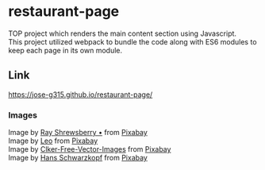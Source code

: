 # restaurant-page
TOP project which renders the main content section using Javascript.
<br>
This project utilized webpack to bundle the code along with ES6 modules to keep each page in its own module.

## Link
https://jose-g315.github.io/restaurant-page/

### Images 
Image by <a href="https://pixabay.com/users/ray_shrewsberry-7673058/?utm_source=link-attribution&utm_medium=referral&utm_campaign=image&utm_content=8683863">Ray Shrewsberry •</a> from <a href="https://pixabay.com//?utm_source=link-attribution&utm_medium=referral&utm_campaign=image&utm_content=8683863">Pixabay</a>
<br>
Image by <a href="https://pixabay.com/users/kyraxys-41857870/?utm_source=link-attribution&utm_medium=referral&utm_campaign=image&utm_content=8771203">Leo</a> from <a href="https://pixabay.com//?utm_source=link-attribution&utm_medium=referral&utm_campaign=image&utm_content=8771203">Pixabay</a>
<br>
Image by <a href="https://pixabay.com/users/clker-free-vector-images-3736/?utm_source=link-attribution&utm_medium=referral&utm_campaign=image&utm_content=28569">Clker-Free-Vector-Images</a> from <a href="https://pixabay.com//?utm_source=link-attribution&utm_medium=referral&utm_campaign=image&utm_content=28569">Pixabay</a>
<br>
Image by <a href="https://pixabay.com/users/eismannhans-5686/?utm_source=link-attribution&utm_medium=referral&utm_campaign=image&utm_content=8606240">Hans Schwarzkopf</a> from <a href="https://pixabay.com//?utm_source=link-attribution&utm_medium=referral&utm_campaign=image&utm_content=8606240">Pixabay</a>
